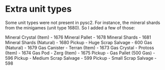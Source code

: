 # Extra unit types

Some unit types were not present in pysc2. For instance, the mineral shards from the minigames (unit type 1680). So I added a few of those:

Mineral Crystal (Item) - 1676
Mineral Pallet - 1678
Mineral Shards - 1681
Mineral Shards (Natural) - 1680
Pickup - Huge Scrap Salvage - 600
Gas (Natural) - 1679
Gas Canister - Terran (Item) - 1673
Gas Crystal - Protoss (Item) - 1674
Gas Pod - Zerg (Item) - 1675
Pickup - Gas Pallet (500 Gas) - 596
Pickup - Medium Scrap Salvage - 599
Pickup - Small Scrap Salvage - 598